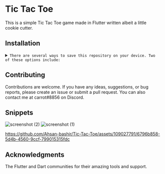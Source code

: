 # Tic Tac Toe

This is a simple Tic Tac Toe game made in Flutter written albeit a little cookie cutter.

## Installation
<details>
<summary>
  <code>There are several ways to save this repository on your device. Two of these options include:</code>
</summary>

git clone https://github.com/carrot2803/Tic-Tac-Toe.git
```

<code>Install Flutter and dependencies:  </code>
You can download and install Flutter from the official Flutter website: https://flutter.dev

Run the following command to install the required dependencies:
```sh
flutter pub get
```
Run the app: Connect your device or emulator, and run the following command to launch the app:
```sh
flutter run
```
</details>

## Contributing

Contributions are welcome. If you have any ideas, suggestions, or bug reports, please create an issue or submit a pull request. You can also contact me at carrot#8856 on Discord.

## Snippets
![screenshot (2)](https://github.com/Ahsan-bashir/Tic-Tac-Toe/assets/109027791/9b61e7c5-b5ad-4db4-bdfc-cdc343f1a827)
![screenshot (1)](https://github.com/Ahsan-bashir/Tic-Tac-Toe/assets/109027791/60128320-619b-473d-955f-d8757afcc64e)


https://github.com/Ahsan-bashir/Tic-Tac-Toe/assets/109027791/6796b858-5d4b-4560-9ccf-799015315fdc



## Acknowledgments

The Flutter and Dart communities for their amazing tools and support.
